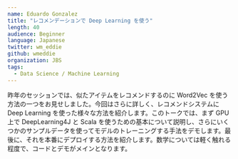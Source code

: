 ```yaml
---
name: Eduardo Gonzalez
title: "レコメンデーションで Deep Learning を使う"
length: 40
audience: Beginner
language: Japanese
twitter: wm_eddie
github: wmeddie
organization: JBS
tags:
  - Data Science / Machine Learning
---
```

昨年のセッションでは、似たアイテムをレコメンドするのに Word2Vec を使う方法の一つをお見せしました。今回はさらに詳しく、レコメンドシステムに Deep Learning を使った様々な方法を紹介します。このトークでは、まず GPU 上で DeepLearning4J と Scala を使うための基本について説明し、さらにいくつかのサンプルデータを使ってモデルのトレーニングする手法をデモします。最後に、それを本番にデプロイする方法を紹介します。数学については軽く触れる程度で、コードとデモがメインとなります。
